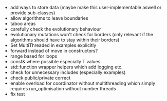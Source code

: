 - add ways to store data (maybe make this user-implementable aswell or provide sub-classes)
- allow algorithms to leave boundaries  
- taboo areas  
- carefully check the evolutionary behaviour  
- evolutionary mutations won't check for borders (only relevant if the algorithms should have to stay within their borders)  
- Set MultiThreaded in examples explicitly
- forward instead of move in constructors?
- range based for loops
- const& where possible especially T values
- std::function wrapper helpers which add logging etc.
- check for unnecessary includes (especially examples)
- check public/private correct
- enable overload for coordinator without multithreading which simply requires run_optimisation without number threads
- fix test
